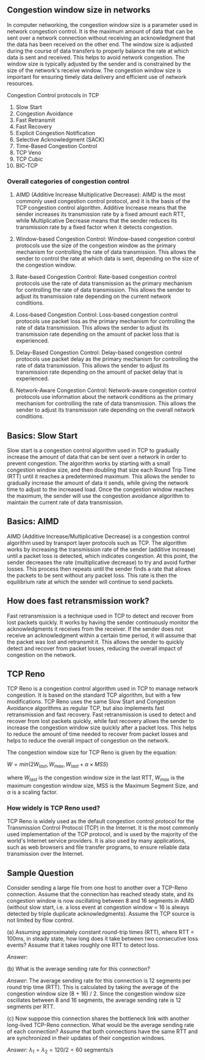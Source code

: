 ## Congestion window size in networks

In computer networking, the congestion window size is a parameter used in network congestion control. It is the maximum amount of data that can be sent over a network connection without receiving an acknowledgment that the data has been received on the other end. The window size is adjusted during the course of data transfers to properly balance the rate at which data is sent and received. This helps to avoid network congestion. The window size is typically adjusted by the sender and is constrained by the size of the network's receive window. The congestion window size is important for ensuring timely data delivery and efficient use of network resources.

Congestion Control protocols in TCP

1. Slow Start
2. Congestion Avoidance
3. Fast Retransmit
4. Fast Recovery
5. Explicit Congestion Notification
6. Selective Acknowledgment (SACK)
7. Time-Based Congestion Control
8. TCP Veno
9. TCP Cubic 
10. BIC-TCP

### Overall categories of congestion control

1. AIMD (Additive Increase Multiplicative Decrease): AIMD is the most commonly used congestion control protocol, and it is the basis of the TCP congestion control algorithm. Additive Increase means that the sender increases its transmission rate by a fixed amount each RTT, while Multiplicative Decrease means that the sender reduces its transmission rate by a fixed factor when it detects congestion. 

2. Window-based Congestion Control: Window-based congestion control protocols use the size of the congestion window as the primary mechanism for controlling the rate of data transmission. This allows the sender to control the rate at which data is sent, depending on the size of the congestion window. 

3. Rate-based Congestion Control: Rate-based congestion control protocols use the rate of data transmission as the primary mechanism for controlling the rate of data transmission. This allows the sender to adjust its transmission rate depending on the current network conditions. 

4. Loss-based Congestion Control: Loss-based congestion control protocols use packet loss as the primary mechanism for controlling the rate of data transmission. This allows the sender to adjust its transmission rate depending on the amount of packet loss that is experienced.

5. Delay-Based Congestion Control: Delay-based congestion control protocols use packet delay as the primary mechanism for controlling the rate of data transmission. This allows the sender to adjust its transmission rate depending on the amount of packet delay that is experienced. 

6. Network-Aware Congestion Control: Network-aware congestion control protocols use information about the network conditions as the primary mechanism for controlling the rate of data transmission. This allows the sender to adjust its transmission rate depending on the overall network conditions.

## Basics: Slow Start

Slow start is a congestion control algorithm used in TCP to gradually increase the amount of data that can be sent over a network in order to prevent congestion. The algorithm works by starting with a small congestion window size, and then doubling that size each Round Trip Time (RTT) until it reaches a predetermined maximum. This allows the sender to gradually increase the amount of data it sends, while giving the network time to adjust to the increased load. Once the congestion window reaches the maximum, the sender will use the congestion avoidance algorithm to maintain the current rate of data transmission.

## Basics: AIMD

AIMD (Additive Increase/Multiplicative Decrease) is a congestion control algorithm used by transport layer protocols such as TCP. The algorithm works by increasing the transmission rate of the sender (additive increase) until a packet loss is detected, which indicates congestion. At this point, the sender decreases the rate (multiplicative decrease) to try and avoid further losses. This process then repeats until the sender finds a rate that allows the packets to be sent without any packet loss. This rate is then the equilibrium rate at which the sender will continue to send packets.

## How does fast retransmission work?

Fast retransmission is a technique used in TCP to detect and recover from lost packets quickly. It works by having the sender continuously monitor the acknowledgments it receives from the receiver. If the sender does not receive an acknowledgment within a certain time period, it will assume that the packet was lost and retransmit it. This allows the sender to quickly detect and recover from packet losses, reducing the overall impact of congestion on the network.

## TCP Reno

TCP Reno is a congestion control algorithm used in TCP to manage network congestion. It is based on the standard TCP algorithm, but with a few modifications. TCP Reno uses the same Slow Start and Congestion Avoidance algorithms as regular TCP, but also implements fast retransmission and fast recovery. Fast retransmission is used to detect and recover from lost packets quickly, while fast recovery allows the sender to increase the congestion window size quickly after a packet loss. This helps to reduce the amount of time needed to recover from packet losses and helps to reduce the overall impact of congestion on the network.

The congestion window size for TCP Reno is given by the equation: 

$W = min(2W_{last}, W_{max}, W_{last}+\alpha \times MSS)$

where $W_{last}$ is the congestion window size in the last RTT, $W_{max}$ is the maximum congestion window size, MSS is the Maximum Segment Size, and $\alpha$ is a scaling factor.

### How widely is TCP Reno used?

TCP Reno is widely used as the default congestion control protocol for the Transmission Control Protocol (TCP) in the Internet. It is the most commonly used implementation of the TCP protocol, and is used by the majority of the world's Internet service providers. It is also used by many applications, such as web browsers and file transfer programs, to ensure reliable data transmission over the Internet.

## Sample Question

Consider sending a large file from one host to another over a TCP-Reno connection. Assume that the connection has reached steady state, and its congestion window is now oscillating between 8 and 16 segments in AIMD (without slow start, i.e. a loss event at congestion window = 16 is always detected by triple duplicate acknowledgments). Assume the TCP source is not limited by flow control.

(a) Assuming approximately constant round-trip times (RTT), where RTT = 100ms, in steady state, how long does it take between two consecutive loss events? Assume that it takes roughly one RTT to detect loss.

*Answer*: 

(b) What is the average sending rate for this connection?

*Answer*: The average sending rate for this connection is 12 segments per round trip time (RTT). This is calculated by taking the average of the congestion window size (8 + 16) / 2. Since the congestion window size oscillates between 8 and 16 segments, the average sending rate is 12 segments per RTT.

(c) Now suppose this connection shares the bottleneck link with another long-lived TCP-Reno connection. What would be the average sending rate of each connection? Assume that both connections have the same RTT and are synchronized in their updates of their congestion windows.

*Answer:* $\lambda_{1} = \lambda_{2} =120/2 = 60 \text{ segments/s}$